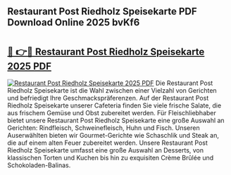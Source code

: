 ## Restaurant Post Riedholz Speisekarte PDF Download Online 2025 bvKf6

# <h2><a href="http://gc5fvgr.nevu.top/?p=Restaurant+Post+Riedholz+Speisekarte">🔗 👉🔴 Restaurant Post Riedholz Speisekarte 2025 PDF</a></h2>

[![Restaurant Post Riedholz Speisekarte 2025 PDF](https://i.imgur.com/dBaPXMq.png)](http://gc5fvgr.nevu.top/?p=Restaurant+Post+Riedholz+Speisekarte)
Die Restaurant Post Riedholz Speisekarte ist die Wahl zwischen einer Vielzahl von Gerichten und befriedigt Ihre Geschmackspräferenzen. Auf der Restaurant Post Riedholz Speisekarte unserer Cafeteria finden Sie viele frische Salate, die aus frischem Gemüse und Obst zubereitet werden. Für Fleischliebhaber bietet unsere Restaurant Post Riedholz Speisekarte eine große Auswahl an Gerichten: Rindfleisch, Schweinefleisch, Huhn und Fisch. Unseren Auserwählten bieten wir Gourmet-Gerichte wie Schaschlik und Steak an, die auf einem alten Feuer zubereitet werden. Unsere Restaurant Post Riedholz Speisekarte umfasst eine große Auswahl an Desserts, von klassischen Torten und Kuchen bis hin zu exquisiten Crème Brûlée und Schokoladen-Balinas.

